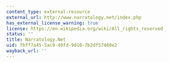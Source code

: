 ```yaml
---
content_type: external-resource
external_url: http://www.narratology.net/index.php
has_external_license_warning: true
license: https://en.wikipedia.org/wiki/All_rights_reserved
status: ''
title: Narratology.Net
uid: fbff7a45-5ac9-40fd-9d10-7b2df57460e2
wayback_url: ''
---
```

